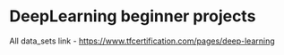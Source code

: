 # DeepLearning beginner projects

All data_sets link -  https://www.tfcertification.com/pages/deep-learning
